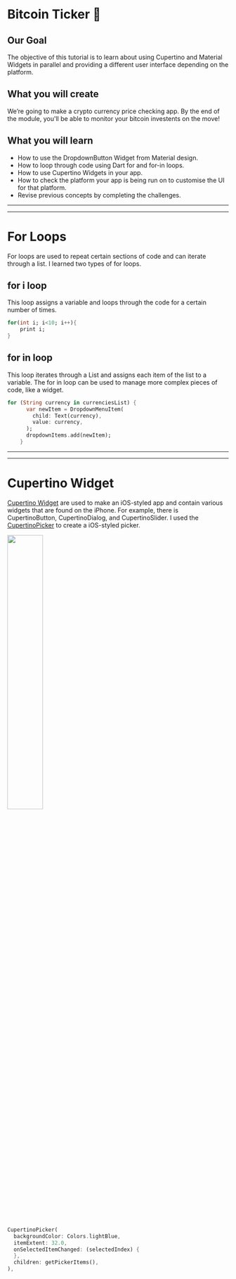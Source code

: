 
# Bitcoin Ticker 🤑

## Our Goal

The objective of this tutorial is to learn about using Cupertino and Material Widgets in parallel and providing a different user interface depending on the platform.


## What you will create

We’re going to make a crypto currency price checking app. By the end of the module, you'll be able to monitor your bitcoin investents on the move!



## What you will learn

- How to use the DropdownButton Widget from Material design.
- How to loop through code using Dart for and for-in loops.
- How to use Cupertino Widgets in your app.
- How to check the platform your app is being run on to customise the UI for that platform.
- Revise previous concepts by completing the challenges.

---
---

# For Loops
For loops are used to repeat certain sections of code and can iterate
through a list. I learned two types of for loops.

## for i loop
This loop assigns a variable and loops through the code for a certain number of times.

```dart
for(int i; i<10; i++){
    print i;
}
```

## for in loop
This loop iterates through a List and assigns each item of the list to a variable.
The for in loop can be used to manage more complex pieces of code, like a widget.

```dart
for (String currency in currenciesList) {
      var newItem = DropdownMenuItem(
        child: Text(currency),
        value: currency,
      );
      dropdownItems.add(newItem);
    }
```

---
---

# Cupertino Widget

[Cupertino Widget](https://flutter.dev/docs/development/ui/widgets/cupertino)
are used to make an iOS-styled app and contain various widgets that
are found on the iPhone. For example, there is CupertinoButton, CupertinoDialog,
and CupertinoSlider. I used the [CupertinoPicker](https://api.flutter.dev/flutter/cupertino/CupertinoPicker-class.html)
to create a iOS-styled picker.

<img width="40%" src="https://flutter.dev/images/widget-catalog/cupertino-picker.png">

<!--![Flutter Widget](https://flutter.dev/images/widget-catalog/cupertino-picker.png)-->

```dart
CupertinoPicker(
  backgroundColor: Colors.lightBlue,
  itemExtent: 32.0,
  onSelectedItemChanged: (selectedIndex) {
  },
  children: getPickerItems(),
),
```